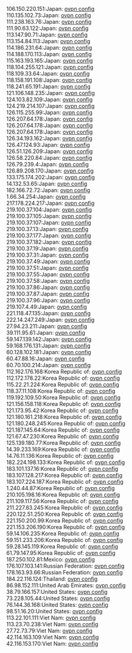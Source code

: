 106.150.220.151:Japan: [ovpn config](vpn/106_150_220_151.ovpn)  
110.135.102.73:Japan: [ovpn config](vpn/110_135_102_73.ovpn)  
111.238.163.76:Japan: [ovpn config](vpn/111_238_163_76.ovpn)  
111.90.63.122:Japan: [ovpn config](vpn/111_90_63_122.ovpn)  
113.147.90.71:Japan: [ovpn config](vpn/113_147_90_71.ovpn)  
113.154.84.113:Japan: [ovpn config](vpn/113_154_84_113.ovpn)  
114.186.231.64:Japan: [ovpn config](vpn/114_186_231_64.ovpn)  
114.188.170.113:Japan: [ovpn config](vpn/114_188_170_113.ovpn)  
115.163.193.165:Japan: [ovpn config](vpn/115_163_193_165.ovpn)  
118.104.255.121:Japan: [ovpn config](vpn/118_104_255_121.ovpn)  
118.109.33.64:Japan: [ovpn config](vpn/118_109_33_64.ovpn)  
118.158.191.108:Japan: [ovpn config](vpn/118_158_191_108.ovpn)  
118.241.65.191:Japan: [ovpn config](vpn/118_241_65_191.ovpn)  
121.106.148.235:Japan: [ovpn config](vpn/121_106_148_235.ovpn)  
124.103.82.109:Japan: [ovpn config](vpn/124_103_82_109.ovpn)  
124.219.214.107:Japan: [ovpn config](vpn/124_219_214_107.ovpn)  
126.115.255.99:Japan: [ovpn config](vpn/126_115_255_99.ovpn)  
126.207.64.178:Japan: [ovpn config](vpn/126_207_64_178.ovpn)  
126.207.64.178:Japan: [ovpn config](vpn/126_207_64_178.ovpn)  
126.207.64.178:Japan: [ovpn config](vpn/126_207_64_178.ovpn)  
126.34.193.162:Japan: [ovpn config](vpn/126_34_193_162.ovpn)  
126.47.124.93:Japan: [ovpn config](vpn/126_47_124_93.ovpn)  
126.51.126.209:Japan: [ovpn config](vpn/126_51_126_209.ovpn)  
126.58.220.84:Japan: [ovpn config](vpn/126_58_220_84.ovpn)  
126.79.239.4:Japan: [ovpn config](vpn/126_79_239_4.ovpn)  
126.89.208.170:Japan: [ovpn config](vpn/126_89_208_170.ovpn)  
133.175.174.202:Japan: [ovpn config](vpn/133_175_174_202.ovpn)  
14.132.53.65:Japan: [ovpn config](vpn/14_132_53_65.ovpn)  
182.166.72.72:Japan: [ovpn config](vpn/182_166_72_72.ovpn)  
1.66.34.254:Japan: [ovpn config](vpn/1_66_34_254.ovpn)  
217.178.224.217:Japan: [ovpn config](vpn/217_178_224_217.ovpn)  
219.100.37.104:Japan: [ovpn config](vpn/219_100_37_104.ovpn)  
219.100.37.105:Japan: [ovpn config](vpn/219_100_37_105.ovpn)  
219.100.37.107:Japan: [ovpn config](vpn/219_100_37_107.ovpn)  
219.100.37.13:Japan: [ovpn config](vpn/219_100_37_13.ovpn)  
219.100.37.177:Japan: [ovpn config](vpn/219_100_37_177.ovpn)  
219.100.37.182:Japan: [ovpn config](vpn/219_100_37_182.ovpn)  
219.100.37.19:Japan: [ovpn config](vpn/219_100_37_19.ovpn)  
219.100.37.31:Japan: [ovpn config](vpn/219_100_37_31.ovpn)  
219.100.37.49:Japan: [ovpn config](vpn/219_100_37_49.ovpn)  
219.100.37.51:Japan: [ovpn config](vpn/219_100_37_51.ovpn)  
219.100.37.55:Japan: [ovpn config](vpn/219_100_37_55.ovpn)  
219.100.37.58:Japan: [ovpn config](vpn/219_100_37_58.ovpn)  
219.100.37.86:Japan: [ovpn config](vpn/219_100_37_86.ovpn)  
219.100.37.87:Japan: [ovpn config](vpn/219_100_37_87.ovpn)  
219.100.37.96:Japan: [ovpn config](vpn/219_100_37_96.ovpn)  
219.107.4.49:Japan: [ovpn config](vpn/219_107_4_49.ovpn)  
221.118.47.135:Japan: [ovpn config](vpn/221_118_47_135.ovpn)  
222.14.247.249:Japan: [ovpn config](vpn/222_14_247_249.ovpn)  
27.94.23.211:Japan: [ovpn config](vpn/27_94_23_211.ovpn)  
39.111.95.61:Japan: [ovpn config](vpn/39_111_95_61.ovpn)  
59.147.139.142:Japan: [ovpn config](vpn/59_147_139_142.ovpn)  
59.168.176.131:Japan: [ovpn config](vpn/59_168_176_131.ovpn)  
60.128.102.181:Japan: [ovpn config](vpn/60_128_102_181.ovpn)  
60.47.88.16:Japan: [ovpn config](vpn/60_47_88_16.ovpn)  
60.70.100.214:Japan: [ovpn config](vpn/60_70_100_214.ovpn)  
112.162.176.168:Korea Republic of: [ovpn config](vpn/112_162_176_168.ovpn)  
112.172.178.22:Korea Republic of: [ovpn config](vpn/112_172_178_22.ovpn)  
115.22.21.224:Korea Republic of: [ovpn config](vpn/115_22_21_224.ovpn)  
118.37.11.108:Korea Republic of: [ovpn config](vpn/118_37_11_108.ovpn)  
119.192.109.50:Korea Republic of: [ovpn config](vpn/119_192_109_50.ovpn)  
121.156.158.118:Korea Republic of: [ovpn config](vpn/121_156_158_118.ovpn)  
121.173.95.42:Korea Republic of: [ovpn config](vpn/121_173_95_42.ovpn)  
121.180.161.218:Korea Republic of: [ovpn config](vpn/121_180_161_218.ovpn)  
121.180.248.245:Korea Republic of: [ovpn config](vpn/121_180_248_245.ovpn)  
121.187.145.64:Korea Republic of: [ovpn config](vpn/121_187_145_64.ovpn)  
121.67.47.230:Korea Republic of: [ovpn config](vpn/121_67_47_230.ovpn)  
125.139.180.77:Korea Republic of: [ovpn config](vpn/125_139_180_77.ovpn)  
14.39.233.169:Korea Republic of: [ovpn config](vpn/14_39_233_169.ovpn)  
14.76.11.136:Korea Republic of: [ovpn config](vpn/14_76_11_136.ovpn)  
182.224.198.133:Korea Republic of: [ovpn config](vpn/182_224_198_133.ovpn)  
183.101.137.16:Korea Republic of: [ovpn config](vpn/183_101_137_16.ovpn)  
183.107.128.217:Korea Republic of: [ovpn config](vpn/183_107_128_217.ovpn)  
183.107.224.187:Korea Republic of: [ovpn config](vpn/183_107_224_187.ovpn)  
1.240.44.87:Korea Republic of: [ovpn config](vpn/1_240_44_87.ovpn)  
210.105.198.16:Korea Republic of: [ovpn config](vpn/210_105_198_16.ovpn)  
211.109.117.56:Korea Republic of: [ovpn config](vpn/211_109_117_56.ovpn)  
211.227.83.245:Korea Republic of: [ovpn config](vpn/211_227_83_245.ovpn)  
220.122.51.250:Korea Republic of: [ovpn config](vpn/220_122_51_250.ovpn)  
221.150.200.99:Korea Republic of: [ovpn config](vpn/221_150_200_99.ovpn)  
221.153.206.190:Korea Republic of: [ovpn config](vpn/221_153_206_190.ovpn)  
59.14.106.235:Korea Republic of: [ovpn config](vpn/59_14_106_235.ovpn)  
59.151.233.206:Korea Republic of: [ovpn config](vpn/59_151_233_206.ovpn)  
59.28.145.119:Korea Republic of: [ovpn config](vpn/59_28_145_119.ovpn)  
61.79.147.95:Korea Republic of: [ovpn config](vpn/61_79_147_95.ovpn)  
187.250.102.81:Mexico: [ovpn config](vpn/187_250_102_81.ovpn)  
176.107.103.141:Russian Federation: [ovpn config](vpn/176_107_103_141.ovpn)  
178.163.93.66:Russian Federation: [ovpn config](vpn/178_163_93_66.ovpn)  
184.22.116.124:Thailand: [ovpn config](vpn/184_22_116_124.ovpn)  
86.98.152.111:United Arab Emirates: [ovpn config](vpn/86_98_152_111.ovpn)  
38.79.166.157:United States: [ovpn config](vpn/38_79_166_157.ovpn)  
73.228.105.44:United States: [ovpn config](vpn/73_228_105_44.ovpn)  
76.144.36.168:United States: [ovpn config](vpn/76_144_36_168.ovpn)  
98.51.16.20:United States: [ovpn config](vpn/98_51_16_20.ovpn)  
113.22.101.111:Viet Nam: [ovpn config](vpn/113_22_101_111.ovpn)  
113.23.70.238:Viet Nam: [ovpn config](vpn/113_23_70_238.ovpn)  
27.72.73.79:Viet Nam: [ovpn config](vpn/27_72_73_79.ovpn)  
42.114.163.109:Viet Nam: [ovpn config](vpn/42_114_163_109.ovpn)  
42.116.153.170:Viet Nam: [ovpn config](vpn/42_116_153_170.ovpn)  
